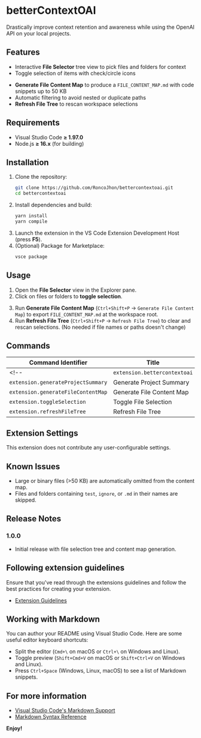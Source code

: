 # betterContextOAI

Drastically improve context retention and awareness while using the OpenAI API on your local projects.

## Features

- Interactive **File Selector** tree view to pick files and folders for context
- Toggle selection of items with check/circle icons
<!-- - **Chat with OpenAI** directly from VS Code command palette -->
- **Generate File Content Map** to produce a `FILE_CONTENT_MAP.md` with code snippets up to 50 KB
- Automatic filtering to avoid nested or duplicate paths
- **Refresh File Tree** to rescan workspace selections

## Requirements

- Visual Studio Code **≥ 1.97.0**
- Node.js **≥ 16.x** (for building)
<!-- - An **OpenAI API key** (set via the `OPENAI_API_KEY` environment variable) -->

## Installation

1. Clone the repository:
   ```bash
   git clone https://github.com/RoncoJhon/bettercontextoai.git
   cd bettercontextoai
   ```
2. Install dependencies and build:
   ```bash
   yarn install
   yarn compile
   ```
3. Launch the extension in the VS Code Extension Development Host (press **F5**).
4. (Optional) Package for Marketplace:
   ```bash
   vsce package
   ```

## Usage

1. Open the **File Selector** view in the Explorer pane.
2. Click on files or folders to **toggle selection**.
<!-- 3. Run **Chat with OpenAI** (`Ctrl+Shift+P` → `Chat with OpenAI`) to start a chat session. -->
3. Run **Generate File Content Map** (`Ctrl+Shift+P` → `Generate File Content Map`) to export `FILE_CONTENT_MAP.md` at the workspace root.
4. Run **Refresh File Tree** (`Ctrl+Shift+P` → `Refresh File Tree`) to clear and rescan selections. (No needed if file names or paths doesn't change)

## Commands

| Command Identifier                    | Title                        |
| ------------------------------------- | ---------------------------- |
<!-- | `extension.bettercontextoai`           | Chat with OpenAI             | -->
| `extension.generateProjectSummary`     | Generate Project Summary     |
| `extension.generateFileContentMap`     | Generate File Content Map    |
| `extension.toggleSelection`            | Toggle File Selection        |
| `extension.refreshFileTree`            | Refresh File Tree            |

## Extension Settings

This extension does not contribute any user-configurable settings.

## Known Issues

- Large or binary files (>50 KB) are automatically omitted from the content map.
- Files and folders containing `test`, `ignore`, or `.md` in their names are skipped.

## Release Notes

### 1.0.0

- Initial release with file selection tree<!-- , chat integration, --> and content map generation.

## Following extension guidelines

Ensure that you've read through the extensions guidelines and follow the best practices for creating your extension.

* [Extension Guidelines](https://code.visualstudio.com/api/references/extension-guidelines)

## Working with Markdown

You can author your README using Visual Studio Code. Here are some useful editor keyboard shortcuts:

* Split the editor (`Cmd+\` on macOS or `Ctrl+\` on Windows and Linux).
* Toggle preview (`Shift+Cmd+V` on macOS or `Shift+Ctrl+V` on Windows and Linux).
* Press `Ctrl+Space` (Windows, Linux, macOS) to see a list of Markdown snippets.

## For more information

* [Visual Studio Code's Markdown Support](http://code.visualstudio.com/docs/languages/markdown)
* [Markdown Syntax Reference](https://help.github.com/articles/markdown-basics/)

**Enjoy!**
